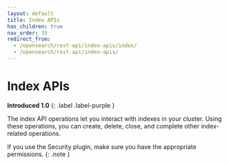 ```yaml
---
layout: default
title: Index APIs
has_children: true
nav_order: 35
redirect_from:
  - /opensearch/rest-api/index-apis/index/
  - /opensearch/rest-api/index-apis/
---
```


# Index APIs
**Introduced 1.0**
{: .label .label-purple }

The index API operations let you interact with indexes in your cluster. Using these operations, you can create, delete, close, and complete other index-related operations.

If you use the Security plugin, make sure you have the appropriate permissions.
{: .note }
